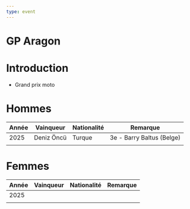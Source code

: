 ```yaml
---
type: event
---
```


# GP Aragon

# Introduction

- Grand prix moto

# Hommes

| Année | Vainqueur  | Nationalité | Remarque                  |
| ----- | ---------- | ----------- | ------------------------- |
| 2025  | Deniz Öncü | Turque      | 3e - Barry Baltus (Belge) |
|       |            |             |                           |
# Femmes

| Année | Vainqueur | Nationalité | Remarque |
| ----- | --------- | ----------- | -------- |
| 2025  |           |             |          |
|       |           |             |          |

